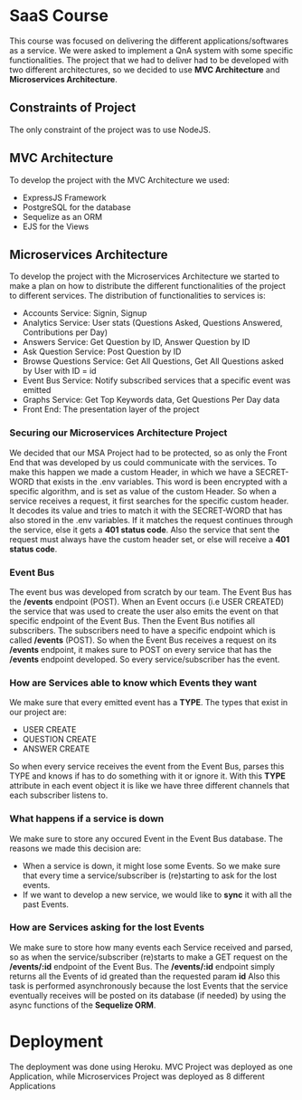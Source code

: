 # SaaS Course
This course was focused on delivering the different applications/softwares as a service. We were asked to implement a QnA system with some specific functionalities. The project that we had to deliver had to be developed with two different architectures, so we decided to use **MVC Architecture** and **Microservices Architecture**.

## Constraints of Project
The only constraint of the project was to use NodeJS.

## MVC Architecture
To develop the project with the MVC Architecture we used:
* ExpressJS Framework
* PostgreSQL for the database
* Sequelize as an ORM
* EJS for the Views

## Microservices Architecture
To develop the project with the Microservices Architecture we started to make a plan on how to distribute the different functionalities of the project to different services. The distribution of functionalities to services is:
* Accounts Service: Signin, Signup
* Analytics Service: User stats (Questions Asked, Questions Answered, Contributions per Day)
* Answers Service: Get Question by ID, Answer Question by ID
* Ask Question Service: Post Question by ID
* Browse Questions Service: Get All Questions, Get All Questions asked by User with ID = id
* Event Bus Service: Notify subscribed services that a specific event was emitted
* Graphs Service: Get Top Keywords data, Get Questions Per Day data
* Front End: The presentation layer of the project

### Securing our Microservices Architecture Project
We decided that our MSA Project had to be protected, so as only the Front End that was developed by us could communicate with the services.
To make this happen we made a custom Header, in which we have a SECRET-WORD that exists in the .env variables. This word is been encrypted with a specific algorithm, and is set as value of the custom Header. So when a service receives a request, it first searches for the specific custom header. It decodes its value and tries to match it with the SECRET-WORD that has also stored in the .env variables. If it matches the request continues through the service, else it gets a **401 status code**. Also the service that sent the request must always have the custom header set, or else will receive a **401 status code**.

### Event Bus
The event bus was developed from scratch by our team. The Event Bus has the **/events** endpoint (POST). When an Event occurs (i.e USER CREATED) the service that was used to create the user also emits the event on that specific endpoint of the Event Bus. Then the Event Bus notifies all subscribers.
The subscribers need to have a specific endpoint which is called **/events** (POST). So when the Event Bus receives a request on its **/events** endpoint, it makes sure to POST on every service that has the **/events** endpoint developed. So every service/subscriber has the event.

### How are Services able to know which Events they want
We make sure that every emitted event has a **TYPE**. The types that exist in our project are:
* USER CREATE
* QUESTION CREATE
* ANSWER CREATE

So when every service receives the event from the Event Bus, parses this TYPE and knows if has to do something with it or ignore it. With this **TYPE** attribute in each event object it is like we have three different channels that each subscriber listens to.

### What happens if a service is down
We make sure to store any occured Event in the Event Bus database. 
The reasons we made this decision are:
* When a service is down, it might lose some Events. So we make sure that every time a service/subscriber is (re)starting to ask for the lost events.
* If we want to develop a new service, we would like to **sync** it with all the past Events.

### How are Services asking for the **lost** Events
We make sure to store how many events each Service received and parsed, so as when the service/subscriber (re)starts to make a GET request on the **/events/:id** endpoint of the Event Bus.
The **/events/:id** endpoint simply returns all the Events of id greated than the requested param **id**
Also this task is performed asynchronously because the lost Events that the service eventually receives will be posted on its database (if needed) by using the async functions of the **Sequelize ORM**.  

# Deployment
The deployment was done using Heroku. 
MVC Project was deployed as one Application, while Microservices Project was deployed as 8 different Applications 
